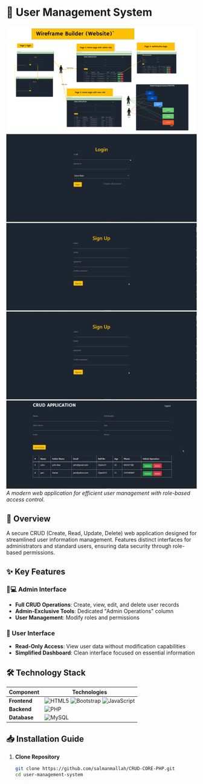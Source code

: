 # 🔧 User Management System

![Project Screenshot](https://github.com/salmanmallah/CRUD-CORE-PHP/blob/main/assets/project_wireframe_diagram.jpg) 
![Project Screenshot](https://github.com/salmanmallah/CRUD-CORE-PHP/blob/main/assets/1-login_page.png) 
![Project Screenshot](https://github.com/salmanmallah/CRUD-CORE-PHP/blob/main/assets/2-signup_page.png)  
![Project Screenshot](https://github.com/salmanmallah/CRUD-CORE-PHP/blob/main/assets/2-signup_page.png)  
![Project Screenshot](https://github.com/salmanmallah/CRUD-CORE-PHP/blob/main/assets/4-loged_in_as_admin.png)  
*A modern web application for efficient user management with role-based access control.*

## 🚀 Overview

A secure CRUD (Create, Read, Update, Delete) web application designed for streamlined user information management. Features distinct interfaces for administrators and standard users, ensuring data security through role-based permissions.

## ✨ Key Features

### 👨💻 Admin Interface
- **Full CRUD Operations**: Create, view, edit, and delete user records
- **Admin-Exclusive Tools**: Dedicated "Admin Operations" column
- **User Management**: Modify roles and permissions

### 👤 User Interface
- **Read-Only Access**: View user data without modification capabilities
- **Simplified Dashboard**: Clean interface focused on essential information

## 🛠 Technology Stack

| Component       | Technologies                                                                                     |
|-----------------|--------------------------------------------------------------------------------------------------|
| **Frontend**    | ![HTML5](https://img.shields.io/badge/HTML5-E34F26?style=flat&logo=html5&logoColor=white) ![Bootstrap](https://img.shields.io/badge/Bootstrap-7952B3?style=flat&logo=bootstrap&logoColor=white) ![JavaScript](https://img.shields.io/badge/JavaScript-F7DF1E?style=flat&logo=javascript&logoColor=black) |
| **Backend**     | ![PHP](https://img.shields.io/badge/PHP-777BB4?style=flat&logo=php&logoColor=white)              |
| **Database**    | ![MySQL](https://img.shields.io/badge/MySQL-4479A1?style=flat&logo=mysql&logoColor=white)        |

## 📥 Installation Guide

1. **Clone Repository**
   ```bash
   git clone https://github.com/salmanmallah/CRUD-CORE-PHP.git
   cd user-management-system
